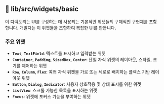 ## 📁 lib/src/widgets/basic

이 디렉토리는 UI를 구성하는 데 사용되는 기본적인 위젯들의 구체적인 구현체를 포함합니다. 개발자는 이 위젯들을 조합하여 복잡한 UI를 만듭니다.

### 주요 위젯

- **`Text`**, **`TextField`**: 텍스트를 표시하고 입력받는 위젯
- **`Container`**, **`Padding`**, **`SizedBox`**, **`Center`**: 단일 자식 위젯의 레이아웃, 스타일, 크기를 제어하는 위젯
- **`Row`**, **`Column`**, **`Flex`**: 여러 자식 위젯을 가로 또는 세로로 배치하는 플렉스 기반 레이아웃 위젯
- **`Button`**, **`Dialog`**, **`Indicator`**: 사용자 상호작용 및 상태 표시를 위한 위젯
- **`ListView`**: 스크롤 가능한 목록을 표시하는 위젯
- **`Focus`**: 위젯에 포커스 기능을 부여하는 위젯
